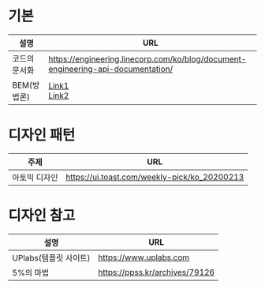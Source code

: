 # 기본
| 설명          | URL                                                          |
| ------------- | ------------------------------------------------------------ |
| 코드의 문서화 | https://engineering.linecorp.com/ko/blog/document-engineering-api-documentation/ |
| BEM(방법론)   | [Link1](https://github.com/monegit/front-end-note/blob/main/방법론/BEM.md)<br />[Link2](https://en.bem.info/methodology/naming-convention/) |

# 디자인 패턴
| 주제          | URL                                          |
| ------------- | -------------------------------------------- |
| 아토믹 디자인 | https://ui.toast.com/weekly-pick/ko_20200213 |

# 디자인 참고
| 설명                  | URL                            |
| --------------------- | ------------------------------ |
| UPlabs(템플릿 사이트) | https://www.uplabs.com         |
| 5%의 마법             | https://ppss.kr/archives/79126 |
